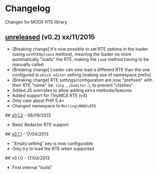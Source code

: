 # Changelog

Changes for MODX RTE library


## [unreleased] (v0.2) xx/11/2015

* [Breaking change] It's now possible to set RTE options in the loader (using `setRTEOptions` method), meaning the
  loader no more automatically "loads" the RTE, making the `load` method having to be manually called
* [Breaking change] Loader can now load a different RTE than the one configured in `which_editor` setting (making use 
  of namespace prefix)
* [Breaking change] RTE settings/configuration are now "prefixed" with their RTE "name" (ie. `tiny.`, `ckeditor.`), to
  prevent "clashes"
* Added JS overrides to allow adding extra methods/features
* Added support for TinyMCE RTE (v4)
* Only care about PHP 5.4+
* Changed namespace to `Melting\MODX\RTE`


## [v0.1.2] - 06/09/2013

* Basic Redactor RTE support


## [v0.1.1] - 17/04/2013

* "Empty setting" key is now configurable
* Only try to load the RTE when supported


## v0.1.0 - 17/04/2013

* First internal "build"



[unreleased]: https://github.com/meltingmedia/modx-rte/compare/v0.1.2...HEAD
[v0.1.2]: https://github.com/meltingmedia/modx-rte/compare/v0.1.1...v0.1.2
[v0.1.1]: https://github.com/meltingmedia/modx-rte/compare/v0.1.0...v0.1.1
